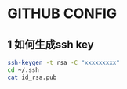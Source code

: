 # GITHUB CONFIG

## 1 如何生成ssh key

```bash
ssh-keygen -t rsa -C "xxxxxxxxx"
cd ~/.ssh
cat id_rsa.pub
```

